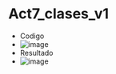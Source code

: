 # Act7_clases_v1
- Codigo
- ![image](https://github.com/user-attachments/assets/c9e3f91b-b3cb-4345-a2c5-ba956140faac)
- Resultado
- ![image](https://github.com/user-attachments/assets/8c64fd62-8d18-4a89-af41-4a2895720529)
